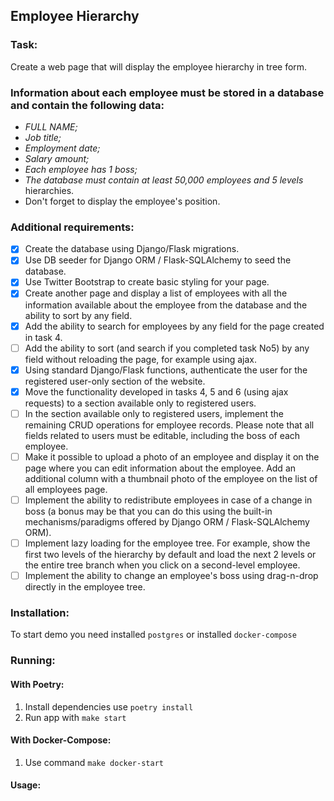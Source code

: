 

## Employee Hierarchy
### Task:

Create a web page that will display the employee hierarchy in tree form.

### Information about each employee must be stored in a database and contain the following data:

* _FULL NAME;_
* _Job title;_
* _Employment date;_
* _Salary amount;_
* _Each employee has 1 boss;_
* _The database must contain at least 50,000 employees and 5 levels_
hierarchies.
* Don't forget to display the employee's position.

### Additional requirements:

- [x] Create the database using Django/Flask migrations.
- [x] Use DB seeder for Django ORM / Flask-SQLAlchemy to seed the database.
- [x] Use Twitter Bootstrap to create basic styling for your page.
- [x] Create another page and display a list of employees with all the information available about the employee from the database and the ability to sort by any field.
- [x] Add the ability to search for employees by any field for the page created in task 4.
- [ ] Add the ability to sort (and search if you completed task No5) by any field without reloading the page, for example using ajax.
- [x] Using standard Django/Flask functions, authenticate the user for the registered user-only section of the website.
- [x] Move the functionality developed in tasks 4, 5 and 6 (using ajax requests) to a section available only to registered users.
- [ ] In the section available only to registered users, implement the remaining CRUD operations for employee records. Please note that all fields related to users must be editable, including the boss of each employee.
- [ ] Make it possible to upload a photo of an employee and display it on the page where you can edit information about the employee. Add an additional column with a thumbnail photo of the employee on the list of all employees page.
- [ ] Implement the ability to redistribute employees in case of a change in boss (a bonus may be that you can do this using the built-in mechanisms/paradigms offered by Django ORM / Flask-SQLAlchemy ORM).
- [ ] Implement lazy loading for the employee tree. For example, show the first two levels of the hierarchy by default and load the next 2 levels or the entire tree branch when you click on a second-level employee.
- [ ] Implement the ability to change an employee's boss using drag-n-drop directly in the employee tree.

### Installation:

To start demo you need installed `postgres` or installed `docker-compose`

### Running:

#### With Poetry:
1. Install dependencies use `poetry install`
2. Run app with `make start`

#### With Docker-Compose:
1. Use command `make docker-start`

#### Usage:
    